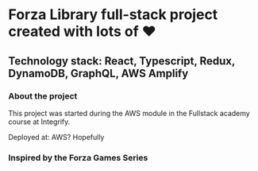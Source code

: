 # Forza Library full-stack project created with lots of ❤️ 

## Technology stack: React, Typescript, Redux, DynamoDB, GraphQL, AWS Amplify 

### About the project

This project was started during the AWS module in the Fullstack academy course at Integrify.

Deployed at: AWS? Hopefully 

### Inspired by the Forza Games Series
